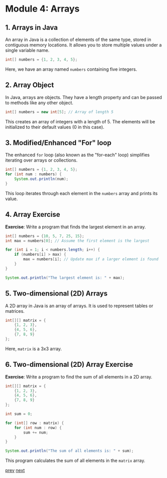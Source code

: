 # Module 4: Arrays

## 1. Arrays in Java

An array in Java is a collection of elements of the same type, stored in contiguous memory locations. It allows you to store multiple values under a single variable name.

```java
int[] numbers = {1, 2, 3, 4, 5};
```

Here, we have an array named `numbers` containing five integers.

## 2. Array Object

In Java, arrays are objects. They have a length property and can be passed to methods like any other object.

```java
int[] numbers = new int[5]; // Array of length 5
```

This creates an array of integers with a length of 5. The elements will be initialized to their default values (0 in this case).

## 3. Modified/Enhanced "For" loop

The enhanced `for` loop (also known as the "for-each" loop) simplifies iterating over arrays or collections.

```java
int[] numbers = {1, 2, 3, 4, 5};
for (int num : numbers) {
    System.out.println(num);
}
```

This loop iterates through each element in the `numbers` array and prints its value.

## 4. Array Exercise

**Exercise**: Write a program that finds the largest element in an array.

```java
int[] numbers = {10, 5, 7, 25, 15};
int max = numbers[0]; // Assume the first element is the largest

for (int i = 1; i < numbers.length; i++) {
    if (numbers[i] > max) {
        max = numbers[i]; // Update max if a larger element is found
    }
}

System.out.println("The largest element is: " + max);
```

## 5. Two-dimensional (2D) Arrays

A 2D array in Java is an array of arrays. It is used to represent tables or matrices.

```java
int[][] matrix = {
    {1, 2, 3},
    {4, 5, 6},
    {7, 8, 9}
};
```

Here, `matrix` is a 3x3 array.

## 6. Two-dimensional (2D) Array Exercise

**Exercise**: Write a program to find the sum of all elements in a 2D array.

```java
int[][] matrix = {
    {1, 2, 3},
    {4, 5, 6},
    {7, 8, 9}
};

int sum = 0;

for (int[] row : matrix) {
    for (int num : row) {
        sum += num;
    }
}

System.out.println("The sum of all elements is: " + sum);
```

This program calculates the sum of all elements in the `matrix` array.

[prev](./Module_3_Looping%20Statements%20in%20Java.md)                    [next](./Module_5_Strings%20StringBuilder%20and%20StringBuffer.md)